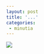 ```yaml
---
layout: post
title: '...'
categories:
 - minutia
---
```


<img src="http://personal.atl.bellsouth.net/mia/m/i/mill6858/images/michasmap2i.jpg">

